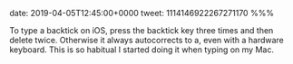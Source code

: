 date: 2019-04-05T12:45:00+0000
tweet: 1114146922267271170
%%%

To type a backtick on iOS, press the backtick key three times and then delete twice. Otherwise it always autocorrects to a, even with a hardware keyboard. This is so habitual I started doing it when typing on my Mac.
